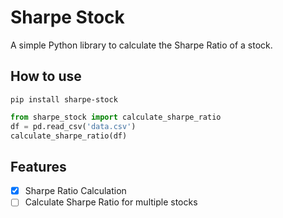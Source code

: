 # Sharpe Stock


A simple Python library to calculate the Sharpe Ratio of a stock.

## How to use

```
pip install sharpe-stock
```

```python
from sharpe_stock import calculate_sharpe_ratio
df = pd.read_csv('data.csv')
calculate_sharpe_ratio(df)
```



## Features

- [x] Sharpe Ratio Calculation
- [ ] Calculate Sharpe Ratio for multiple stocks
